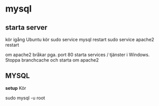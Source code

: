 # mysql
## starta server

kör igång Ubuntu
kör
  sudo service mysql restart
  sudo service apache2 restart
 
 
om apache2 bråkar pga. port 80
starta services / tjänster i Windows.
Stoppa branchcache och starta om apache2

## MYSQL

**setup**
Kör


   sudo mysql -u root
